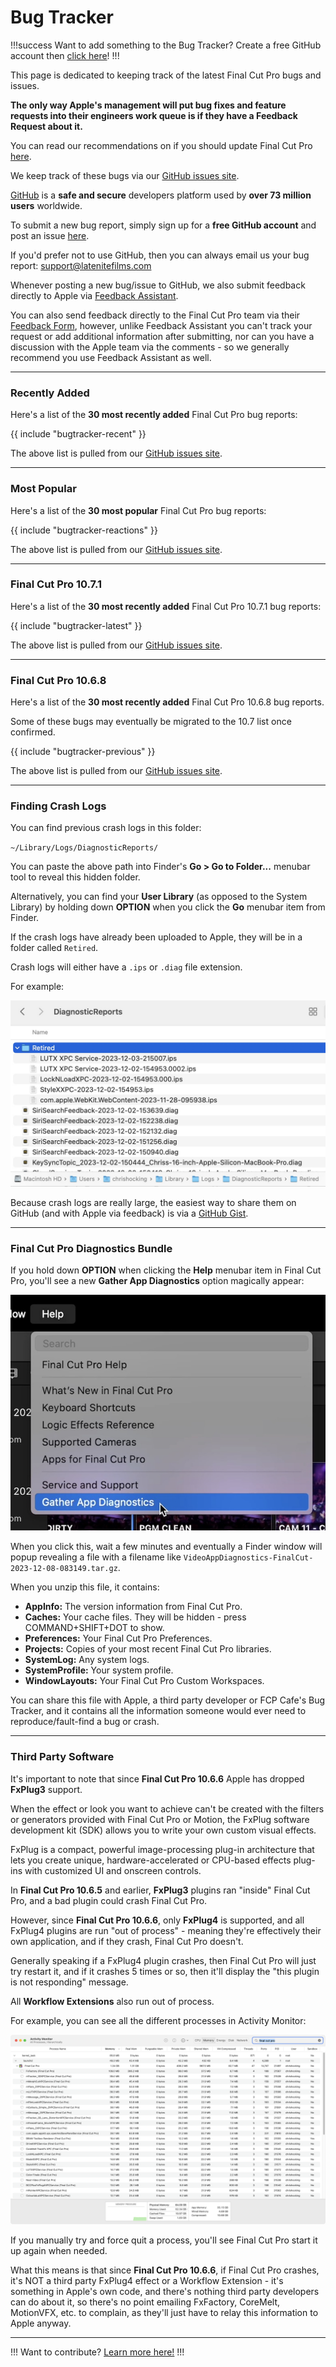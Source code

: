 # Bug Tracker

!!!success Want to add something to the Bug Tracker?
Create a free GitHub account then [click here](https://github.com/CommandPost/FCPCafe/issues/new?assignees=&labels=&projects=&template=bug-report.md&title=)!
!!!

This page is dedicated to keeping track of the latest Final Cut Pro bugs and issues.

**The only way Apple's management will put bug fixes and feature requests into their engineers work queue is if they have a Feedback Request about it.**

You can read our recommendations on if you should update Final Cut Pro [here](/update-guide/).

We keep track of these bugs via our [GitHub issues site](https://github.com/CommandPost/FCPCafe/issues).

[GitHub](https://github.com) is a **safe and secure** developers platform used by **over 73 million users** worldwide.

To submit a new bug report, simply sign up for a **free GitHub account** and post an issue [here](https://github.com/CommandPost/FCPCafe/issues/new?assignees=&labels=&projects=&template=bug-report.md&title=).

If you'd prefer not to use GitHub, then you can always email us your bug report: [support@latenitefilms.com](mailto:support@latenitefilms.com)

Whenever posting a new bug/issue to GitHub, we also submit feedback directly to Apple via [Feedback Assistant](https://feedbackassistant.apple.com).

You can also send feedback directly to the Final Cut Pro team via their [Feedback Form](https://www.apple.com/feedback/finalcutpro/), however, unlike Feedback Assistant you can't track your request or add additional information after submitting, nor can you have a discussion with the Apple team via the comments - so we generally recommend you use Feedback Assistant as well.

---

### Recently Added

Here's a list of the **30 most recently added** Final Cut Pro bug reports:

{{ include "bugtracker-recent" }}

The above list is pulled from our [GitHub issues site](https://github.com/CommandPost/FCPCafe/issues).

---

### Most Popular

Here's a list of the **30 most popular** Final Cut Pro bug reports:

{{ include "bugtracker-reactions" }}

The above list is pulled from our [GitHub issues site](https://github.com/CommandPost/FCPCafe/issues).

---


### Final Cut Pro 10.7.1

Here's a list of the **30 most recently added** Final Cut Pro 10.7.1 bug reports:

{{ include "bugtracker-latest" }}

The above list is pulled from our [GitHub issues site](https://github.com/CommandPost/FCPCafe/issues).

---

### Final Cut Pro 10.6.8

Here's a list of the **30 most recently added** Final Cut Pro 10.6.8 bug reports.

Some of these bugs may eventually be migrated to the 10.7 list once confirmed.

{{ include "bugtracker-previous" }}

The above list is pulled from our [GitHub issues site](https://github.com/CommandPost/FCPCafe/issues).

---

### Finding Crash Logs

You can find previous crash logs in this folder:

`~/Library/Logs/DiagnosticReports/`

You can paste the above path into Finder's **Go > Go to Folder...** menubar tool to reveal this hidden folder.

Alternatively, you can find your **User Library** (as opposed to the System Library) by holding down **OPTION** when you click the **Go** menubar item from Finder.

If the crash logs have already been uploaded to Apple, they will be in a folder called `Retired`.

Crash logs will either have a `.ips` or `.diag` file extension.

For example:

![](/static/crash-log-folder.jpg)

Because crash logs are really large, the easiest way to share them on GitHub (and with Apple via feedback) is via a [GitHub Gist](https://gist.github.com).

---

### Final Cut Pro Diagnostics Bundle

If you hold down **OPTION** when clicking the **Help** menubar item in Final Cut Pro, you'll see a new **Gather App Diagnostics** option magically appear:

![](/static/gather-app-diagnostics.jpeg)

When you click this, wait a few minutes and eventually a Finder window will popup revealing a file with a filename like `VideoAppDiagnostics-FinalCut-2023-12-08-083149.tar.gz`.

When you unzip this file, it contains:

- **AppInfo:** The version information from Final Cut Pro.
- **Caches:** Your cache files. They will be hidden - press COMMAND+SHIFT+DOT to show.
- **Preferences:** Your Final Cut Pro Preferences.
- **Projects:** Copies of your most recent Final Cut Pro libraries.
- **SystemLog:** Any system logs.
- **SystemProfile:** Your system profile.
- **WindowLayouts:** Your Final Cut Pro Custom Workspaces.

You can share this file with Apple, a third party developer or FCP Cafe's Bug Tracker, and it contains all the information someone would ever need to reproduce/fault-find a bug or crash.

---

### Third Party Software

It's important to note that since **Final Cut Pro 10.6.6** Apple has dropped **FxPlug3** support.

When the effect or look you want to achieve can't be created with the filters or generators provided with Final Cut Pro or Motion, the FxPlug software development kit (SDK) allows you to write your own custom visual effects.

FxPlug is a compact, powerful image-processing plug-in architecture that lets you create unique, hardware-accelerated or CPU-based effects plug-ins with customized UI and onscreen controls.

In **Final Cut Pro 10.6.5** and earlier, **FxPlug3** plugins ran "inside" Final Cut Pro, and a bad plugin could crash Final Cut Pro.

However, since **Final Cut Pro 10.6.6**, only **FxPlug4** is supported, and all FxPlug4 plugins are run "out of process" - meaning they're effectively their own application, and if they crash, Final Cut Pro doesn't.

Generally speaking if a FxPlug4 plugin crashes, then Final Cut Pro will just try restart it, and if it crashes 5 times or so, then it'll display the "this plugin is not responding" message.

All **Workflow Extensions** also run out of process.

For example, you can see all the different processes in Activity Monitor:

![](../static/fcp-activity-monitor.png)

If you manually try and force quit a process, you'll see Final Cut Pro start it up again when needed.

What this means is that since **Final Cut Pro 10.6.6**, if Final Cut Pro crashes, it's NOT a third party FxPlug4 effect or a Workflow Extension - it's something in Apple's own code, and there's nothing third party developers can do about it, so there's no point emailing FxFactory, CoreMelt, MotionVFX, etc. to complain, as they'll just have to relay this information to Apple anyway.

---

!!!
Want to contribute? [Learn more here!](/contribute/)
!!!